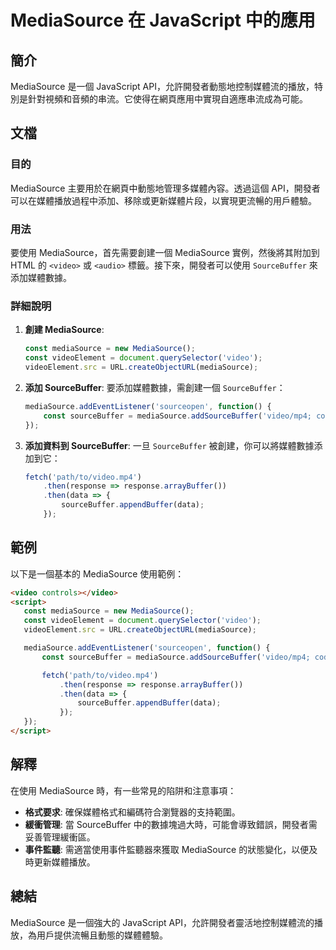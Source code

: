 <!--
Meta Description: # MediaSource 在 JavaScript 中的應用 ## 簡介 MediaSource 是一個 JavaScript API，允許開發者動態地控制媒體流的播放，特別是針對視頻和音頻的串流。它使得在網頁應用中實現自適應串流成為可能。 ## 文檔 ### 目的 MediaSource 主要用...
Meta Keywords: mediasource, sourcebuffer, video, javascript, const
-->

# MediaSource 在 JavaScript 中的應用

## 簡介
MediaSource 是一個 JavaScript API，允許開發者動態地控制媒體流的播放，特別是針對視頻和音頻的串流。它使得在網頁應用中實現自適應串流成為可能。

## 文檔
### 目的
MediaSource 主要用於在網頁中動態地管理多媒體內容。透過這個 API，開發者可以在媒體播放過程中添加、移除或更新媒體片段，以實現更流暢的用戶體驗。

### 用法
要使用 MediaSource，首先需要創建一個 MediaSource 實例，然後將其附加到 HTML 的 `<video>` 或 `<audio>` 標籤。接下來，開發者可以使用 `SourceBuffer` 來添加媒體數據。

### 詳細說明
1. **創建 MediaSource**:
   ```javascript
   const mediaSource = new MediaSource();
   const videoElement = document.querySelector('video');
   videoElement.src = URL.createObjectURL(mediaSource);
   ```

2. **添加 SourceBuffer**:
   要添加媒體數據，需創建一個 `SourceBuffer`：
   ```javascript
   mediaSource.addEventListener('sourceopen', function() {
       const sourceBuffer = mediaSource.addSourceBuffer('video/mp4; codecs="avc1.42E01E"');
   });
   ```

3. **添加資料到 SourceBuffer**:
   一旦 `SourceBuffer` 被創建，你可以將媒體數據添加到它：
   ```javascript
   fetch('path/to/video.mp4')
       .then(response => response.arrayBuffer())
       .then(data => {
           sourceBuffer.appendBuffer(data);
       });
   ```

## 範例
以下是一個基本的 MediaSource 使用範例：
```html
<video controls></video>
<script>
   const mediaSource = new MediaSource();
   const videoElement = document.querySelector('video');
   videoElement.src = URL.createObjectURL(mediaSource);

   mediaSource.addEventListener('sourceopen', function() {
       const sourceBuffer = mediaSource.addSourceBuffer('video/mp4; codecs="avc1.42E01E"');

       fetch('path/to/video.mp4')
           .then(response => response.arrayBuffer())
           .then(data => {
               sourceBuffer.appendBuffer(data);
           });
   });
</script>
```

## 解釋
在使用 MediaSource 時，有一些常見的陷阱和注意事項：
- **格式要求**: 確保媒體格式和編碼符合瀏覽器的支持範圍。
- **緩衝管理**: 當 SourceBuffer 中的數據塊過大時，可能會導致錯誤，開發者需妥善管理緩衝區。
- **事件監聽**: 需適當使用事件監聽器來獲取 MediaSource 的狀態變化，以便及時更新媒體播放。

## 總結
MediaSource 是一個強大的 JavaScript API，允許開發者靈活地控制媒體流的播放，為用戶提供流暢且動態的媒體體驗。